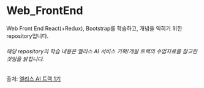 # Web_FrontEnd
Web Front End React(+Redux), Bootstrap를 학습하고, 개념을 익히기 위한 repository입니다.

###### 해당 repository의 학습 내용은 엘리스 AI 서비스 기획/개발 트랙의 수업자료를 참고한 것임을 밝힙니다.  
출처: [엘리스 AI 트랙 1기](https://aitrack.elice.io/)
